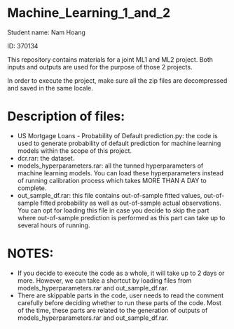 # Machine_Learning_1_and_2
Student name: Nam Hoang

ID: 370134

This repository contains materials for a joint ML1 and ML2 project. Both inputs and outputs are used for the purpose of those 2 projects.

In order to execute the project, make sure all the zip files are decompressed and saved in the same locale.

# Description of files:
- US Mortgage Loans - Probability of Default prediction.py: the code is used to generate probability of default prediction for machine learning models within the scope of this project.
- dcr.rar: the dataset.
- models_hyperparameters.rar: all the tunned hyperparameters of machine learning models. You can load these hyperparameters instead of running calibration process which takes MORE THAN A DAY to complete.
- out_sample_df.rar: this file contains out-of-sample fitted values, out-of-sample fitted probability as well as out-of-sample actual observations. You can opt for loading this file in case you decide to skip the part where out-of-sample prediction is performed as this part can take up to several hours of running.

# NOTES:
- If you decide to execute the code as a whole, it will take up to 2 days or more. However, we can take a shortcut by loading files from models_hyperparameters.rar and out_sample_df.rar.
- There are skippable parts in the code, user needs to read the comment carefully before deciding whether to run these parts of the code. Most of the time, these parts are related to the generation of outputs of models_hyperparameters.rar and out_sample_df.rar.
